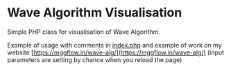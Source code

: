 # Wave Algorithm Visualisation
Simple PHP class for visualisation of Wave Algorithm.

Example of usage with comments in [index.php](index.php) and example of work on my website [https://mggflow.in/wave-alg/](https://mggflow.in/wave-alg/) (input parameters are setting by chance when you reload the page)
